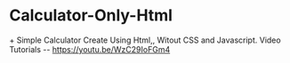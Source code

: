 # Calculator-Only-Html
$+$ Simple Calculator Create Using Html,, Witout CSS and Javascript.
Video Tutorials -- https://youtu.be/WzC29IoFGm4
